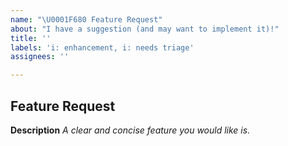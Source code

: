 ```yaml
---
name: "\U0001F680 Feature Request"
about: "I have a suggestion (and may want to implement it)!"
title: ''
labels: 'i: enhancement, i: needs triage'
assignees: ''

---
```


## Feature Request

**Description**
_A clear and concise feature you would like is._